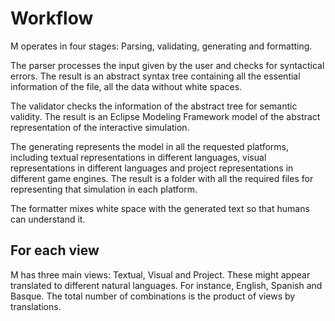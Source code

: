 # Workflow

M operates in four stages: Parsing, validating, generating and formatting.

The parser processes the input given by the user and checks for syntactical errors. The result is an abstract syntax tree containing all the essential information of the file, all the data without white spaces.

The validator checks the information of the abstract tree for semantic validity.
The result is an Eclipse Modeling Framework model of the abstract representation of the interactive simulation.

The generating represents the model in all the requested platforms, including textual representations in different languages, visual representations in different languages and project representations in different game engines. The result is a folder with all the required files for representing that simulation in each platform.

The formatter mixes white space with the generated text so that humans can understand it.

## For each view

M has three main views: Textual, Visual and Project. These might appear translated to different natural languages. For instance, English, Spanish and Basque. The total number of combinations is the product of views by translations.
